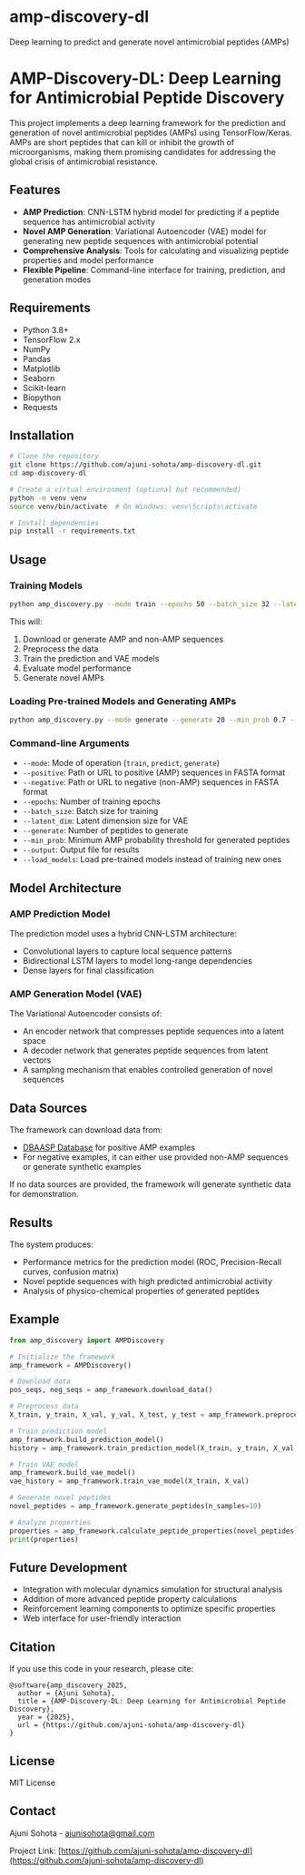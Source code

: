 # amp-discovery-dl
Deep learning to predict and generate novel antimicrobial peptides (AMPs)

# AMP-Discovery-DL: Deep Learning for Antimicrobial Peptide Discovery

This project implements a deep learning framework for the prediction and generation of novel antimicrobial peptides (AMPs) using TensorFlow/Keras. AMPs are short peptides that can kill or inhibit the growth of microorganisms, making them promising candidates for addressing the global crisis of antimicrobial resistance.

## Features

- **AMP Prediction**: CNN-LSTM hybrid model for predicting if a peptide sequence has antimicrobial activity
- **Novel AMP Generation**: Variational Autoencoder (VAE) model for generating new peptide sequences with antimicrobial potential
- **Comprehensive Analysis**: Tools for calculating and visualizing peptide properties and model performance
- **Flexible Pipeline**: Command-line interface for training, prediction, and generation modes

## Requirements

- Python 3.8+
- TensorFlow 2.x
- NumPy
- Pandas
- Matplotlib
- Seaborn
- Scikit-learn
- Biopython
- Requests

## Installation

```bash
# Clone the repository
git clone https://github.com/ajuni-sohota/amp-discovery-dl.git
cd amp-discovery-dl

# Create a virtual environment (optional but recommended)
python -m venv venv
source venv/bin/activate  # On Windows: venv\Scripts\activate

# Install dependencies
pip install -r requirements.txt
```

## Usage

### Training Models

```bash
python amp_discovery.py --mode train --epochs 50 --batch_size 32 --latent_dim 32 --generate 10 --min_prob 0.8
```

This will:
1. Download or generate AMP and non-AMP sequences
2. Preprocess the data
3. Train the prediction and VAE models
4. Evaluate model performance
5. Generate novel AMPs

### Loading Pre-trained Models and Generating AMPs

```bash
python amp_discovery.py --mode generate --generate 20 --min_prob 0.7 --output my_generated_amps.csv --load_models
```

### Command-line Arguments

- `--mode`: Mode of operation (`train`, `predict`, `generate`)
- `--positive`: Path or URL to positive (AMP) sequences in FASTA format
- `--negative`: Path or URL to negative (non-AMP) sequences in FASTA format
- `--epochs`: Number of training epochs
- `--batch_size`: Batch size for training
- `--latent_dim`: Latent dimension size for VAE
- `--generate`: Number of peptides to generate
- `--min_prob`: Minimum AMP probability threshold for generated peptides
- `--output`: Output file for results
- `--load_models`: Load pre-trained models instead of training new ones

## Model Architecture

### AMP Prediction Model

The prediction model uses a hybrid CNN-LSTM architecture:
- Convolutional layers to capture local sequence patterns
- Bidirectional LSTM layers to model long-range dependencies
- Dense layers for final classification

### AMP Generation Model (VAE)

The Variational Autoencoder consists of:
- An encoder network that compresses peptide sequences into a latent space
- A decoder network that generates peptide sequences from latent vectors
- A sampling mechanism that enables controlled generation of novel sequences

## Data Sources

The framework can download data from:
- [DBAASP Database](https://dbaasp.org/) for positive AMP examples
- For negative examples, it can either use provided non-AMP sequences or generate synthetic examples

If no data sources are provided, the framework will generate synthetic data for demonstration.

## Results

The system produces:
- Performance metrics for the prediction model (ROC, Precision-Recall curves, confusion matrix)
- Novel peptide sequences with high predicted antimicrobial activity
- Analysis of physico-chemical properties of generated peptides

## Example

```python
from amp_discovery import AMPDiscovery

# Initialize the framework
amp_framework = AMPDiscovery()

# Download data
pos_seqs, neg_seqs = amp_framework.download_data()

# Preprocess data
X_train, y_train, X_val, y_val, X_test, y_test = amp_framework.preprocess_data(pos_seqs, neg_seqs)

# Train prediction model
amp_framework.build_prediction_model()
history = amp_framework.train_prediction_model(X_train, y_train, X_val, y_val)

# Train VAE model
amp_framework.build_vae_model()
vae_history = amp_framework.train_vae_model(X_train, X_val)

# Generate novel peptides
novel_peptides = amp_framework.generate_peptides(n_samples=10)

# Analyze properties
properties = amp_framework.calculate_peptide_properties(novel_peptides)
print(properties)
```

## Future Development

- Integration with molecular dynamics simulation for structural analysis
- Addition of more advanced peptide property calculations
- Reinforcement learning components to optimize specific properties
- Web interface for user-friendly interaction

## Citation

If you use this code in your research, please cite:

```
@software{amp_discovery_2025,
  author = {Ajuni Sohota},
  title = {AMP-Discovery-DL: Deep Learning for Antimicrobial Peptide Discovery},
  year = {2025},
  url = {https://github.com/ajuni-sohota/amp-discovery-dl}
}
```

## License

MIT License

## Contact

Ajuni Sohota - ajunisohota@gmail.com

Project Link: [https://github.com/ajuni-sohota/amp-discovery-dl](https://github.com/ajuni-sohota/amp-discovery-dl)
